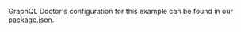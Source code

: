 GraphQL Doctor's configuration for this example can be found in our [package.json](https://github.com/cap-collectif/graphql-doctor/blob/master/package.json).
